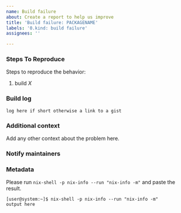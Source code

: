 ```yaml
---
name: Build failure
about: Create a report to help us improve
title: 'Build failure: PACKAGENAME'
labels: '0.kind: build failure'
assignees: ''

---
```


### Steps To Reproduce

Steps to reproduce the behavior:
1. build *X*

### Build log

```
log here if short otherwise a link to a gist
```

### Additional context

Add any other context about the problem here.

### Notify maintainers

<!--
Please @ people who are in the `meta.maintainers` list of the offending package or module.
If in doubt, check `git blame` for whoever last touched something.
-->

### Metadata

Please run `nix-shell -p nix-info --run "nix-info -m"` and paste the result.

```console
[user@system:~]$ nix-shell -p nix-info --run "nix-info -m"
output here
```
